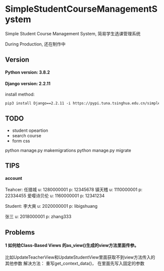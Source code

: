 # SimpleStudentCourseManagementSystem
Simple Student Course Management System, 简易学生选课管理系统

During Production, 还在制作中

## Version
#### Python version: 3.8.2
#### Django version: 2.2.11
install method:
```txt
pip3 install Django==2.2.11 -i https://pypi.tuna.tsinghua.edu.cn/simple
```

## TODO
- student opeartion
- search course
- form css



python manage.py makemigrations
python manage.py migrate

## TIPS
#### account
Teahcer:
任猎城
u: 1280000001
p: 12345678
镇天稽
u: 1110000001
p: 22334455
爱嘤诗贝伦
u: 1160000001
p: 12341234

Student:
李大爽
u: 2020000001
p: libigshuang

张三
u: 2018000001
p: zhang333




## Problems
#### 1 如何给Class-Based Views 的as_view()生成的view方法里面传参。
比如UpdateTeacherView和UpdateStudentView里面获取不到view方法传入的其他参数
解决方法： 重写get_context_data()， 在里面先写入固定的参数